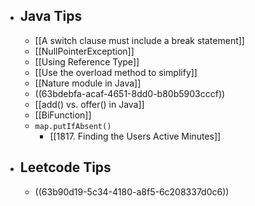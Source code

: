 - ## Java Tips
	- [[A switch clause must include a break statement]]
	- [[NullPointerException]]
	- [[Using Reference Type]]
	- [[Use the overload method to simplify]]
	- [[Nature module in Java]]
	- ((63bdebfa-acaf-4651-8dd0-b80b5903cccf))
	- [[add() vs. offer() in Java]]
	- [[BiFunction]]
	- `map.putIfAbsent()`
		- [[1817. Finding the Users Active Minutes]]
- ## Leetcode Tips
	- ((63b90d19-5c34-4180-a8f5-6c208337d0c6))